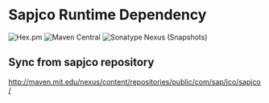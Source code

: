 # Sapjco Runtime Dependency

![Hex.pm](https://img.shields.io/hexpm/l/plug.svg?color=green)
![Maven Central](https://img.shields.io/maven-central/v/cn.yanzx-dev.gitlab/com.sap.conn.jco.sapjco.svg)
![Sonatype Nexus (Snapshots)](https://img.shields.io/nexus/snapshots/https/oss.sonatype.org/cn.yanzx-dev.gitlab/com.sap.conn.jco.sapjco.svg)


## Sync from sapjco repository
http://maven.mit.edu/nexus/content/repositories/public/com/sap/jco/sapjco/